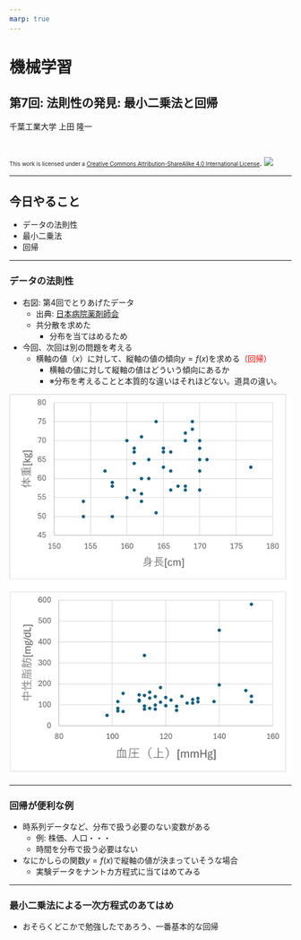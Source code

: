 ```yaml
---
marp: true
---
```


<!-- footer: "機械学習（と統計）第7回" -->

# 機械学習

## 第7回: 法則性の発見: 最小二乗法と回帰											

千葉工業大学 上田 隆一

<br />

<span style="font-size:70%">This work is licensed under a </span>[<span style="font-size:70%">Creative Commons Attribution-ShareAlike 4.0 International License</span>](https://creativecommons.org/licenses/by-sa/4.0/).
![](https://i.creativecommons.org/l/by-sa/4.0/88x31.png)

---

<!-- paginate: true -->

## 今日やること

- データの法則性
- 最小二乗法
- 回帰

---

### データの法則性

- 右図: 第4回でとりあげたデータ
    - 出典:  [日本病院薬剤師会](https://www.jshp.or.jp/)
    - 共分散を求めた
        - 分布を当てはめるため
- 今回、次回は別の問題を考える
    - 横軸の値（$x$）に対して、縦軸の値の傾向$y = f(x)$を求める<span style="color:red">（回帰）</span>
        - 横軸の値に対して縦軸の値はどういう傾向にあるか
        - ※分布を考えることと本質的な違いはそれほどない。道具の違い。

![bg right:40% 100%](./figs/relations.png)

---

### 回帰が便利な例

- 時系列データなど、分布で扱う必要のない変数がある
    - 例: 株価、人口・・・
    - 時間を分布で扱う必要はない
- なにかしらの関数$y = f(x)$で縦軸の値が決まっていそうな場合
    - 実験データをナントカ方程式に当てはめてみる

---

### 最小二乗法による一次方程式のあてはめ

- おそらくどこかで勉強したであろう、一番基本的な回帰
